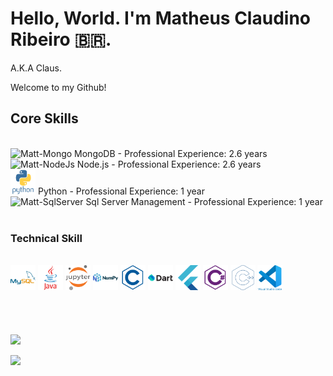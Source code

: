 # Hello, World. I'm Matheus Claudino Ribeiro 🇧🇷.
A.K.A Claus.

Welcome to my Github!

## Core Skills
<div style="display: inline_block"><br>
  <img allign="center" alt="Matt-Mongo" heihgt="30" width="40" src="https://cdn.jsdelivr.net/gh/devicons/devicon/icons/mongodb/mongodb-original-wordmark.svg"/> 
  MongoDB - Professional Experience: 2.6 years <br>
  <img allign="center" alt="Matt-NodeJs" heihgt="30" width="40" src="https://cdn.jsdelivr.net/gh/devicons/devicon/icons/nodejs/nodejs-original.svg"/>
  Node.js - Professional Experience: 2.6 years <br>
  <img allign="center" alt="Matt-Py" heihgt="30" width="40" src="https://raw.githubusercontent.com/devicons/devicon/master/icons/python/python-original-wordmark.svg"/>
  Python - Professional Experience: 1 year <br>
  <img allign="center" alt="Matt-SqlServer" heihgt="30" width="40" src="https://cdn.jsdelivr.net/gh/devicons/devicon@latest/icons/microsoftsqlserver/microsoftsqlserver-original.svg"/>
  Sql Server Management - Professional Experience: 1 year <br> <br>
          
          
### Technical Skill
<div style="display: inline_block"><br>
  <img allign="center" alt="Matt-MySql" heihgt="50" width="40" src="https://raw.githubusercontent.com/devicons/devicon/master/icons/mysql/mysql-original-wordmark.svg"/>
  <img allign="center" alt="Matt-Java" heihgt="50" width="40" src="https://raw.githubusercontent.com/devicons/devicon/master/icons/java/java-original-wordmark.svg"/>
  <img allign="center" alt="Matt-Jupiter" heihgt="50" width="40" src="https://raw.githubusercontent.com/devicons/devicon/master/icons/jupyter/jupyter-original-wordmark.svg"/>
  <img allign="center" alt="Matt-Numpy" heihgt="50" width="40" src="https://raw.githubusercontent.com/devicons/devicon/master/icons/numpy/numpy-original-wordmark.svg"/>
  <img allign="center" alt="Matt-C" heihgt="50" width="40" src="https://raw.githubusercontent.com/devicons/devicon/master/icons/c/c-line.svg"/>
  <img allign="center" alt="Matt-Dart" heihgt="50" width="40" src="https://raw.githubusercontent.com/devicons/devicon/master/icons/dart/dart-original-wordmark.svg"/>
  <img allign="center" alt="Matt-Flutter" heihgt="50" width="40" src="https://raw.githubusercontent.com/devicons/devicon/master/icons/flutter/flutter-original.svg"/>
  <img allign="center" alt="Matt-VsCode" heihgt="50" width="40" src="https://raw.githubusercontent.com/devicons/devicon/master/icons/csharp/csharp-line.svg"/>
  <img allign="center" alt="Matt-VsCode" heihgt="50" width="40" src="https://raw.githubusercontent.com/devicons/devicon/master/icons/cplusplus/cplusplus-line.svg"/>
  <img allign="center" alt="Matt-VsCode" heihgt="50" width="40" src="https://raw.githubusercontent.com/devicons/devicon/master/icons/vscode/vscode-original-wordmark.svg"/>
</div><br><br>
   
</div><br><br>

<div>
  <a href = "https://github.com/Macribeiro">
    <img height="180em" src="https://github-readme-stats.vercel.app/api/top-langs/?username=Macribeiro&theme=dracula&show_icons=true&hide_border=false&layout=compact" data-canonical-src="https://github-readme-stats.vercel.app/api/top-langs/?username=Macribeiro&amp;layout=compact&amp;langs_count=7&amp;theme=dracula" style="max-width: 100%;">
</div>


![](https://thumbs.gfycat.com/CloseHarshArawana-size_restricted.gif)
